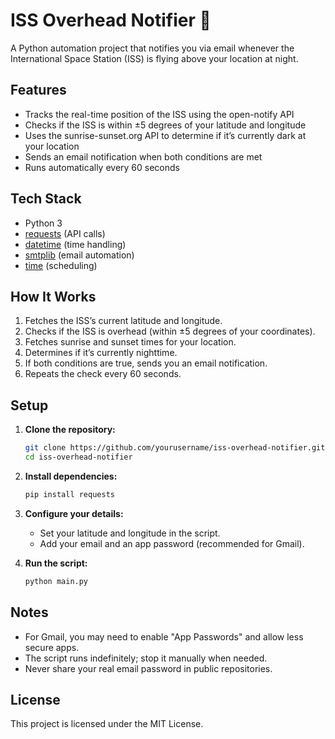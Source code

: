 # ISS Overhead Notifier 🚀

A Python automation project that notifies you via email whenever the International Space Station (ISS) is flying above your location at night.

## Features

- Tracks the real-time position of the ISS using the open-notify API
- Checks if the ISS is within ±5 degrees of your latitude and longitude
- Uses the sunrise-sunset.org API to determine if it’s currently dark at your location
- Sends an email notification when both conditions are met
- Runs automatically every 60 seconds

## Tech Stack

- Python 3
- [requests](https://pypi.org/project/requests/) (API calls)
- [datetime](https://docs.python.org/3/library/datetime.html) (time handling)
- [smtplib](https://docs.python.org/3/library/smtplib.html) (email automation)
- [time](https://docs.python.org/3/library/time.html) (scheduling)

## How It Works

1. Fetches the ISS’s current latitude and longitude.
2. Checks if the ISS is overhead (within ±5 degrees of your coordinates).
3. Fetches sunrise and sunset times for your location.
4. Determines if it’s currently nighttime.
5. If both conditions are true, sends you an email notification.
6. Repeats the check every 60 seconds.

## Setup

1. **Clone the repository:**
   ```bash
   git clone https://github.com/yourusername/iss-overhead-notifier.git
   cd iss-overhead-notifier
   ```

2. **Install dependencies:**
   ```bash
   pip install requests
   ```

3. **Configure your details:**
   - Set your latitude and longitude in the script.
   - Add your email and an app password (recommended for Gmail).

4. **Run the script:**
   ```bash
   python main.py
   ```

## Notes

- For Gmail, you may need to enable "App Passwords" and allow less secure apps.
- The script runs indefinitely; stop it manually when needed.
- Never share your real email password in public repositories.

## License

This project is licensed under the MIT License.
